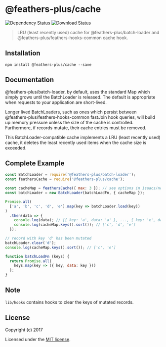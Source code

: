# @feathers-plus/cache

[![Dependency Status](https://img.shields.io/david/feathers-plus/cache.svg?style=flat-square)](https://david-dm.org/eddyystop/dataloader-cache-lru)
[![Download Status](https://img.shields.io/npm/dm/feathers-plus/cache.svg?style=flat-square)](https://www.npmjs.com/package/dataloader-cache-lru)

> LRU (least recently used) cache for @feathers-plus/batch-loader and @feathers-plus/feathers-hooks-common cache hook.

## Installation

```
npm install @feathers-plus/cache --save
```

## Documentation

@feathers-plus/batch-loader, by default, uses the standard Map which simply grows until the BatchLoader is released.
The default is appropriate when requests to your application are short-lived.

Longer lived BatchLoaders, such as ones which persist between @feathers-plus/feathers-hooks-common fastJoin hook queries, will build up memory
pressure unless the size of the cache is controlled.
Furthermore, if records mutate, their cache entries must be removed.

This BatchLoader-compatible cache implements a LRU (least recently used) cache, it deletes the
least recently used items when the cache size is exceeded.
 
## Complete Example

```js
const BatchLoader = require('@feathers-plus/batch-loader');
const feathersCache = require('@feathers-plus/cache');

const cacheMap = feathersCache({ max: 3 }); // see options in isaacs/node-lru-cache
const batchLoader = new BatchLoader(batchLoadFn, { cacheMap });

Promise.all(
  ['a', 'b', 'c', 'd', 'e'].map(key => batchLoader.load(key))
)
  .then(data => {
    console.log(data); // [{ key: 'a', data: 'a' }, ..., { key: 'e', data: 'e' }]
    console.log(cacheMap.keys().sort()); // ['c', 'd', 'e']
  });

// record with key 'd' has been mutated
batchLoader.clear('d');
console.log(cacheMap.keys().sort()); // ['c', 'e']

function batchLoadFn (keys) {
  return Promise.all(
    keys.map(key => ({ key, data: key }))
  );
}
```

## Note

`lib/hooks` contains hooks to clear the keys of mutated records.

## License

Copyright (c) 2017

Licensed under the [MIT license](LICENSE).

